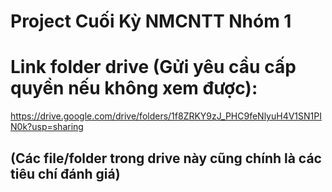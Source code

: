 # Project Cuối Kỳ NMCNTT Nhóm 1
# Link folder drive (Gửi yêu cầu cấp quyền nếu không xem được):
https://drive.google.com/drive/folders/1f8ZRKY9zJ_PHC9feNlyuH4V1SN1PIN0k?usp=sharing
## **(Các file/folder trong drive này cũng chính là các tiêu chí đánh giá)**
